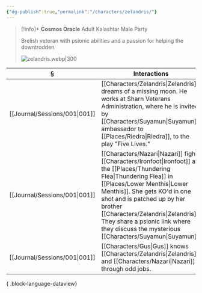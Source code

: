 ```yaml
---
{"dg-publish":true,"permalink":"/characters/zelandris/"}
---
```


> [!info]+
> **Cosmos Oracle**
> Adult Kalashtar Male
> Party
> 
> Brelish veteran with psionic abilities and a passion for helping the downtrodden
> 
> ![zelandris.webp|300](/img/user/z_attachments/zelandris.webp)

| §                                | Interactions                                                                                                                                                                                                                       |
| -------------------------------- | ---------------------------------------------------------------------------------------------------------------------------------------------------------------------------------------------------------------------------------- |
| [[Journal/Sessions/001\|001]] | [[Characters/Zelandris\|Zelandris]] dreams of a missing moon. He works at Sharn Veterans Administration, where he is invited by [[Characters/Suyamun\|Suyamun]], ambassador to [[Places/Riedra\|Riedra]], to the play "Five Lives."                                                         |
| [[Journal/Sessions/001\|001]] | [[Characters/Nazari\|Nazari]] fights [[Characters/Ironfoot\|Ironfoot]] at the [[Places/Thundering Flea\|Thundering Flea]] in [[Places/Lower Menthis\|Lower Menthis]]. She gets KO'd in one shot and is patched up by her brother [[Characters/Zelandris\|Zelandris]]. They share a psionic link where they discuss the mysterious [[Characters/Suyamun\|Suyamun]]. |
| [[Journal/Sessions/001\|001]] | [[Characters/Gus\|Gus]] knows [[Characters/Zelandris\|Zelandris]] and [[Characters/Nazari\|Nazari]] through odd jobs.                                                                                                                                                                       |

{ .block-language-dataview}